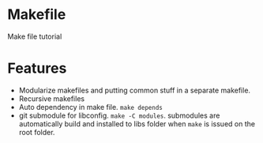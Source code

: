 # Makefile
Make file tutorial

# Features
* Modularize makefiles and putting common stuff in a separate makefile.
* Recursive makefiles
* Auto dependency in make file. ```make depends```
* git submodule for libconfig. ```make -C modules```. submodules are automatically build and installed to libs folder when ```make``` is issued on the root folder.
